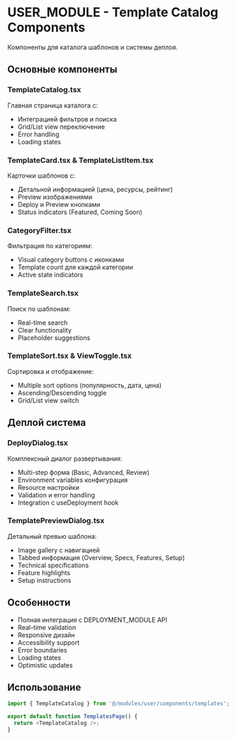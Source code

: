 # USER_MODULE - Template Catalog Components

Компоненты для каталога шаблонов и системы деплоя.

## Основные компоненты

### TemplateCatalog.tsx
Главная страница каталога с:
- Интеграцией фильтров и поиска
- Grid/List view переключение
- Error handling
- Loading states

### TemplateCard.tsx & TemplateListItem.tsx
Карточки шаблонов с:
- Детальной информацией (цена, ресурсы, рейтинг)
- Preview изображениями
- Deploy и Preview кнопками
- Status indicators (Featured, Coming Soon)

### CategoryFilter.tsx
Фильтрация по категориям:
- Visual category buttons с иконками
- Template count для каждой категории
- Active state indicators

### TemplateSearch.tsx
Поиск по шаблонам:
- Real-time search
- Clear functionality
- Placeholder suggestions

### TemplateSort.tsx & ViewToggle.tsx
Сортировка и отображение:
- Multiple sort options (популярность, дата, цена)
- Ascending/Descending toggle
- Grid/List view switch

## Деплой система

### DeployDialog.tsx
Комплексный диалог развертывания:
- Multi-step форма (Basic, Advanced, Review)
- Environment variables конфигурация
- Resource настройки
- Validation и error handling
- Integration с useDeployment hook

### TemplatePreviewDialog.tsx  
Детальный превью шаблона:
- Image gallery с навигацией
- Tabbed информация (Overview, Specs, Features, Setup)
- Technical specifications
- Feature highlights
- Setup instructions

## Особенности

- Полная интеграция с DEPLOYMENT_MODULE API
- Real-time validation
- Responsive дизайн
- Accessibility support
- Error boundaries
- Loading states
- Optimistic updates

## Использование

```typescript
import { TemplateCatalog } from '@/modules/user/components/templates';

export default function TemplatesPage() {
  return <TemplateCatalog />;
}
```